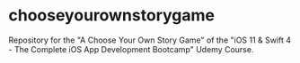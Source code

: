 # chooseyourownstorygame
Repository for the "A Choose Your Own Story Game" of the "iOS 11 &amp; Swift 4 - The Complete iOS App Development Bootcamp" Udemy Course.
